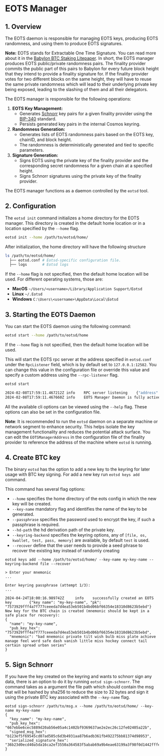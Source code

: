 # EOTS Manager

## 1. Overview

The EOTS daemon is responsible for managing EOTS keys, producing EOTS randomness, and
using them to produce EOTS signatures.

**Note:** EOTS stands for Extractable One Time Signature. You can read more about it
in
the [Babylon BTC Staking Litepaper](https://docs.babylonchain.io/assets/files/btc_staking_litepaper-32bfea0c243773f0bfac63e148387aef.pdf).
In short, the EOTS manager produces EOTS public/private randomness pairs. The
finality provider commits the public part of this pairs to Babylon for every future
block height that they intend to provide a finality signature for. If the finality
provider votes for two different blocks on the same height, they will have to reuse
the same private randomness which will lead to their underlying private key being
exposed, leading to the slashing of them and all their delegators.

The EOTS manager is responsible for the following operations:

1. **EOTS Key Management:**
    - Generates [Schnorr](https://en.wikipedia.org/wiki/Schnorr_signature) key pairs
      for a given finality provider using the
      [BIP-340](https://github.com/bitcoin/bips/blob/master/bip-0340.mediawiki)
      standard.
    - Persists generated key pairs in the internal Cosmos keyring.
2. **Randomness Generation:**
    - Generates lists of EOTS randomness pairs based on the EOTS key, chainID, and
      block height.
    - The randomness is deterministically generated and tied to specific parameters.
3. **Signature Generation:**
    - Signs EOTS using the private key of the finality provider and the corresponding
      secret randomness for a given chain at a specified height.
    - Signs Schnorr signatures using the private key of the finality provider.

The EOTS manager functions as a daemon controlled by the `eotsd` tool.

## 2. Configuration

The `eotsd init` command initializes a home directory for the EOTS manager. This
directory is created in the default home location or in a location specified by
the `--home` flag.

```bash
eotsd init --home /path/to/eotsd/home/
```

After initialization, the home directory will have the following structure

```bash
ls /path/to/eotsd/home/
  ├── eotsd.conf # Eotsd-specific configuration file.
  ├── logs       # Eotsd logs
```

If the `--home` flag is not specified, then the default home location will be used.
For different operating systems, those are:

- **MacOS** `~/Users/<username>/Library/Application Support/Eotsd`
- **Linux** `~/.Eotsd`
- **Windows** `C:\Users\<username>\AppData\Local\Eotsd`

## 3. Starting the EOTS Daemon

You can start the EOTS daemon using the following command:

```bash
eotsd start --home /path/to/eotsd/home
```

If the `--home` flag is not specified, then the default home location will be used.

This will start the EOTS rpc server at the address specified in `eotsd.conf` under
the `RpcListener` field, which is by default set to `127.0.0.1:12582`. You can change
this value in the configuration file or override this value and specify a custom
address using the `--rpc-listener` flag.

```bash
eotsd start

2024-02-08T17:59:11.467212Z	info	RPC server listening	{"address": "127.0.0.1:12582"}
2024-02-08T17:59:11.467660Z	info	EOTS Manager Daemon is fully active!
```

All the available cli options can be viewed using the `--help` flag. These options
can also be set in the configuration file.

**Note**: It is recommended to run the `eotsd` daemon on a separate machine or
network segment to enhance security. This helps isolate the key management
functionality and reduces the potential attack surface. You can edit the
`EOTSManagerAddress` in the configuration file of the finality provider to reference
the address of the machine where `eotsd` is running.

## 4. Create BTC key

The binary `eotsd` has the option to add a new key to the keyring for
later usage with BTC key signing. For add a new key run `eotsd keys add`
command.

This command has several flag options:

- `--home` specifies the home directory of the eots config in which
the new key will be created.
- `--key-name` mandatory flag and identifies the name of the key to be generated.
- `--passphrase` specifies the password used to encrypt the key, if such a
passphrase is required.
- `--hd-path` the hd derivation path of the private key.
- `--keyring-backend` specifies the keyring options, any of `[file, os, kwallet, test, pass, memory]`
are available, by default `test` is used.
- `--recover` define that the user needs to provide a seed phrase to recover
the existing key instead of randomly creating

```shell
eotsd keys add --home /path/to/eotsd/home/ --key-name my-key-name --keyring-backend file --recover

> Enter your mnemonic
...

Enter keyring passphrase (attempt 1/3):
...

2024-04-24T18:00:16.989742Z     info    successfully created an EOTS key        {"key name": "my-key-name", "pk": "7573929fff4a7f777ceeeda7d4ea53eb501b4bd06bf66354e18310d8623b5ebd"}
New key for the BTC chain is created (mnemonic should be kept in a safe place for recovery):
{
  "name": "my-key-name",
  "pub_key_hex": "7573929fff4a7f777ceeeda7d4ea53eb501b4bd06bf66354e18310d8623b5ebd",
  "mnemonic": "bad mnemonic private tilt wish bulb miss plate achieve manage feel word safe dash vanish little miss hockey connect tail certain spread urban series"
}
```

## 5. Sign Schnorr

If you have the key created on the keyring and wants to schnorr sign any data,
there is an option to do it by running `eotsd sign-schnorr`. The command takes
as a argument the file path which should contain the msg that will be hashed by
sha256 to reduce the size to 32 bytes and sign it using the private BTC key
associated with the `--key-name` flag.

```shell
eotsd sign-schnorr /path/to/msg.x --home /path/to/eotsd/home/ --key-name my-key-name
{
  "key_name": "my-key-name",
  "pub_key_hex": "667ebbe6cec5889d20ab56e05a4c1402bf9369637ae2e2ec26c12fe02405a22b",
  "signed_msg_hex": "b123ef5f69545cd07ad505c6d3b4931aa87b6adb361fb492275bb81374d98953",
  "serialized_signature_hex": "36b23d0ecd40a5da16ca2ef3550a364583f5abab69a9b4eae63199a3f98f0d1442fffe9c4f53fe345990e777361db94a53d4db3d68c3d2d7bbd2ca28901288cc"
}
```
